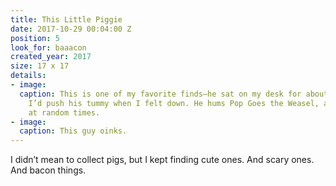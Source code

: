 ```yaml
---
title: This Little Piggie
date: 2017-10-29 00:04:00 Z
position: 5
look_for: baaacon
created_year: 2017
size: 17 x 17
details:
- image: 
  caption: This is one of my favorite finds—he sat on my desk for about a year, and
    I’d push his tummy when I felt down. He hums Pop Goes the Weasel, and then farts
    at random times.
- image: 
  caption: This guy oinks.
---
```


I didn’t mean to collect pigs, but I kept finding cute ones. And scary ones. And bacon things.